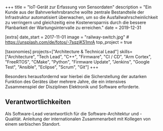 +++
title = "IoT-Gerät zur Erfassung von Sensordaten"
description = "Ein Kunde aus der Bahnverkehrsbranche wollte zentrale Bestandteile der Infrastruktur automatisiert überwachen, um so die Ausfallwahrscheinlichkeit zu verringern und gleichzeitig eine Kostenersparnis durch die bessere Planbarkeit der Wartungsintervalle zu erreichen."
date = 2019-12-31

[extra]
date_start = 2017-11-01
image = "railway-switch.jpg" # https://unsplash.com/de/fotos/-7sqzjK51mrA
top_project = true

[taxonomies]
projects=["Architecture & Technical Lead"]
skills=["Architecture", "Tech Lead", "C++", "Firmware", "CI / CD", "Arm Cortex", "FreeRTOS", "CMake", "Python", "Firmware Update", "Jenkins", "Google Test", "Ansible", "Eclipse", "Scrum", "Git"]
+++

Besonders herausfordernd war hierbei die Sicherstellung der autarken Funktion des Gerätes über mehrere Jahre, die ein intensives Zusammenspiel der Disziplinen Elektronik und Software erforderte.

## Verantwortlichkeiten

Als Software-Lead verantwortlich für die Software-Architektur und -Qualität. Anleitung der internationalen Zusammenarbeit mit Kollegen von einem serbischen Standort.
